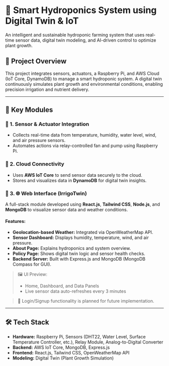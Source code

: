 # 🌿 Smart Hydroponics System using Digital Twin & IoT

An intelligent and sustainable hydroponic farming system that uses real-time sensor data, digital twin modeling, and AI-driven control to optimize plant growth.

## 📌 Project Overview

This project integrates sensors, actuators, a Raspberry Pi, and AWS Cloud (IoT Core, DynamoDB) to manage a smart hydroponic system. A digital twin continuously simulates plant growth and environmental conditions, enabling precision irrigation and nutrient delivery.

---

## 🧩 Key Modules

### 🔷 1. Sensor & Actuator Integration
- Collects real-time data from temperature, humidity, water level, wind, and air pressure sensors.
- Automates actions via relay-controlled fan and pump using Raspberry Pi.

### 🔷 2. Cloud Connectivity
- Uses **AWS IoT Core** to send sensor data securely to the cloud.
- Stores and visualizes data in **DynamoDB** for digital twin insights.

### 🔷 3. 🌐 Web Interface (IrrigoTwin)

A full-stack module developed using **React.js**, **Tailwind CSS**, **Node.js**, and **MongoDB** to visualize sensor data and weather conditions.

#### Features:
- **Geolocation-based Weather:** Integrated via OpenWeatherMap API.
- **Sensor Dashboard:** Displays humidity, temperature, wind, and air pressure.
- **About Page:** Explains hydroponics and system overview.
- **Policy Page:** Shows digital twin logic and sensor health checks.
- **Backend Server:** Built with Express.js and MongoDB (MongoDB Compass for GUI).

> 🖼️ UI Preview:
> - Home, Dashboard, and Data Panels
> - Live sensor data auto-refreshes every 3 minutes

> 🔧 Login/Signup functionality is planned for future implementation.

---

## 🛠 Tech Stack

- **Hardware:** Raspberry Pi, Sensors (DHT22, Water Level, Surface Temperature Controller, etc.), Relay Module, Analog-to-Digital Converter
- **Backend:** AWS IoT Core, MongoDB, Express.js
- **Frontend:** React.js, Tailwind CSS, OpenWeatherMap API
- **Modeling:** Digital Twin (Plant Growth Simulation)


